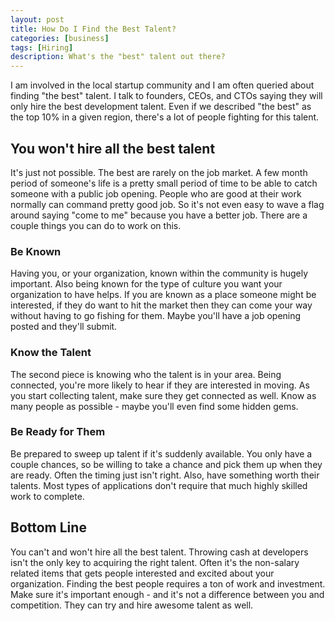 ```yaml
---
layout: post
title: How Do I Find the Best Talent?
categories: [business]
tags: [Hiring]
description: What's the "best" talent out there?
---
```


I am involved in the local startup community and I am often queried about finding "the best" talent. 
I talk to founders, CEOs, and CTOs saying they will only hire the best development talent. 
Even if we described "the best" as the top 10% in a given region, there's a lot of people fighting for 
this talent.

<h2>You won't hire all the best talent</h2>

It's just not possible. The best are rarely on the job market. A few month period of someone's 
life is a pretty small period of time to be able to catch someone with a public job opening. 
People who are good at their work normally can command pretty good job. So it's not even easy 
to wave a flag around saying "come to me" because you have a better job. There are a couple things 
you can do to work on this.

<h3>Be Known</h3>

Having you, or your organization, known within the community is hugely important. Also being known 
for the type of culture you want your organization to have helps. If you are known as a place someone 
might be interested, if they do want to hit the market then they can come your way without having to 
go fishing for them. Maybe you'll have a job opening posted and they'll submit.

<h3>Know the Talent</h3>

The second piece is knowing who the talent is in your area. Being connected, you're more likely to 
hear if they are interested in moving. As you start collecting talent, make sure they get connected 
as well. Know as many people as possible - maybe you'll even find some hidden gems.

<h3>Be Ready for Them</h3>

Be prepared to sweep up talent if it's suddenly available. You only have a couple chances, so be 
willing to take a chance and pick them up when they are ready. Often the timing just isn't right. 
Also, have something worth their talents. Most types of applications don't require that much highly 
skilled work to complete.

<h2>Bottom Line</h2>

You can't and won't hire all the best talent. Throwing cash at developers isn't the only key
to acquiring the right talent. Often it's the non-salary related items that gets people interested 
and excited about your organization. Finding the best people requires a ton of work and investment. 
Make sure it's important enough - and it's not a difference between you and competition. They can 
try and hire awesome talent as well.
